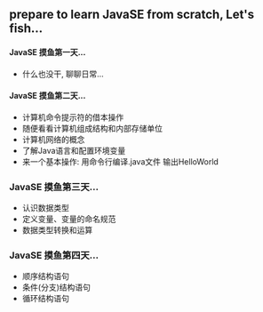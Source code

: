## prepare to learn JavaSE from scratch, Let's fish...

#### JavaSE 摸鱼第一天...
+ 什么也没干, 聊聊日常...

#### JavaSE 摸鱼第二天...
+ 计算机命令提示符的借本操作
+ 随便看看计算机组成结构和内部存储单位
+ 计算机网络的概念
+ 了解Java语言和配置环境变量
+ 来一个基本操作: 用命令行编译.java文件 输出HelloWorld

### JavaSE 摸鱼第三天...
+ 认识数据类型
+ 定义变量、变量的命名规范
+ 数据类型转换和运算

### JavaSE 摸鱼第四天...
+ 顺序结构语句
+ 条件(分支)结构语句
+ 循环结构语句
